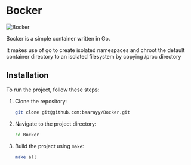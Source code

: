 # Bocker
![Bocker](https://pbs.twimg.com/media/GKQxYeObIAA3Ren.jpg)

Bocker is a simple container written in Go.

It makes use of go to create isolated namespaces and chroot the default container directory to an isolated filesystem by copying /proc directory

## Installation

To run the project, follow these steps:

1. Clone the repository:

   ```sh
   git clone git@github.com:baarayy/Bocker.git
   ```

2. Navigate to the project directory:

   ```sh
   cd Bocker
   ```

3. Build the project using `make`:

   ```sh
   make all
   ```
